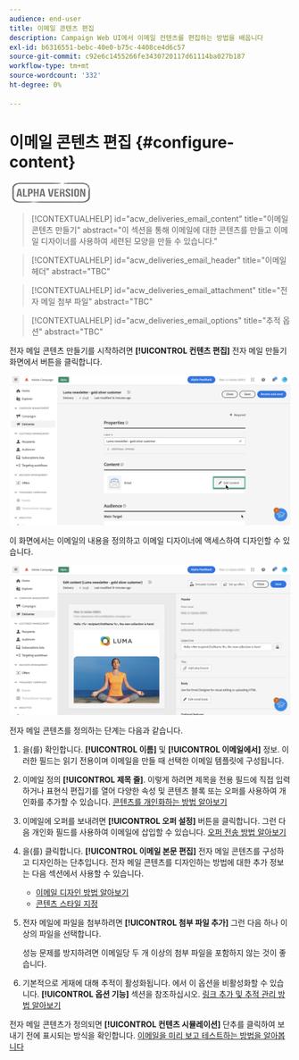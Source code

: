 ```yaml
---
audience: end-user
title: 이메일 콘텐츠 편집
description: Campaign Web UI에서 이메일 컨텐츠를 편집하는 방법을 배웁니다
exl-id: b6316551-bebc-40e0-b75c-4408ce4d6c57
source-git-commit: c92e6c1455266fe3430720117d61114ba027b187
workflow-type: tm+mt
source-wordcount: '332'
ht-degree: 0%

---
```


# 이메일 콘텐츠 편집 {#configure-content}

![](../assets/do-not-localize/badge.png)

>[!CONTEXTUALHELP]
>id="acw_deliveries_email_content"
>title="이메일 콘텐츠 만들기"
>abstract="이 섹션을 통해 이메일에 대한 콘텐츠를 만들고 이메일 디자이너를 사용하여 세련된 모양을 만들 수 있습니다."

>[!CONTEXTUALHELP]
>id="acw_deliveries_email_header"
>title="이메일 헤더"
>abstract="TBC"

>[!CONTEXTUALHELP]
>id="acw_deliveries_email_attachment"
>title="전자 메일 첨부 파일"
>abstract="TBC"

>[!CONTEXTUALHELP]
>id="acw_deliveries_email_options"
>title="추적 옵션"
>abstract="TBC"

전자 메일 콘텐츠 만들기를 시작하려면 **[!UICONTROL 컨텐츠 편집]** 전자 메일 만들기 화면에서 버튼을 클릭합니다.

![](assets/edit-content.png)

이 화면에서는 이메일의 내용을 정의하고 이메일 디자이너에 액세스하여 디자인할 수 있습니다.

![](assets/content-dashboard.png)

전자 메일 콘텐츠를 정의하는 단계는 다음과 같습니다.

1. 을(를) 확인합니다. **[!UICONTROL 이름]** 및 **[!UICONTROL 이메일에서]** 정보. 이러한 필드는 읽기 전용이며 이메일을 만들 때 선택한 이메일 템플릿에 구성됩니다.

1. 이메일 정의 **[!UICONTROL 제목 줄]**. 이렇게 하려면 제목을 전용 필드에 직접 입력하거나 표현식 편집기를 열어 다양한 속성 및 콘텐츠 블록 또는 오퍼를 사용하여 개인화를 추가할 수 있습니다. [콘텐츠를 개인화하는 방법 알아보기](../personalization/personalize.md)

1. 이메일에 오퍼를 보내려면 **[!UICONTROL 오퍼 설정]** 버튼을 클릭합니다. 그런 다음 개인화 필드를 사용하여 이메일에 삽입할 수 있습니다. [오퍼 전송 방법 알아보기](offers.md)

1. 을(를) 클릭합니다. **[!UICONTROL 이메일 본문 편집]** 전자 메일 콘텐츠를 구성하고 디자인하는 단추입니다. 전자 메일 콘텐츠를 디자인하는 방법에 대한 추가 정보는 다음 섹션에서 사용할 수 있습니다.

   * [이메일 디자인 방법 알아보기](create-email-content.md)
   * [콘텐츠 스타일 지정](get-started-email-style.md)

1. 전자 메일에 파일을 첨부하려면 **[!UICONTROL 첨부 파일 추가]** 그런 다음 하나 이상의 파일을 선택합니다.

   성능 문제를 방지하려면 이메일당 두 개 이상의 첨부 파일을 포함하지 않는 것이 좋습니다.

   <!--limitation on size + number of files?-->

1. 기본적으로 게재에 대해 추적이 활성화됩니다. 에서 이 옵션을 비활성화할 수 있습니다. **[!UICONTROL 옵션 기능]** 섹션을 참조하십시오. [링크 추가 및 추적 관리 방법 알아보기](message-tracking.md)

전자 메일 콘텐츠가 정의되면 **[!UICONTROL 컨텐츠 시뮬레이션]** 단추를 클릭하여 보내기 전에 표시되는 방식을 확인합니다. [이메일을 미리 보고 테스트하는 방법을 알아봅니다](../preview-test/preview-test.md)
